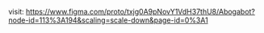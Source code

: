 visit: https://www.figma.com/proto/txjg0A9pNovY1VdH37thU8/Abogabot?node-id=113%3A194&scaling=scale-down&page-id=0%3A1 
